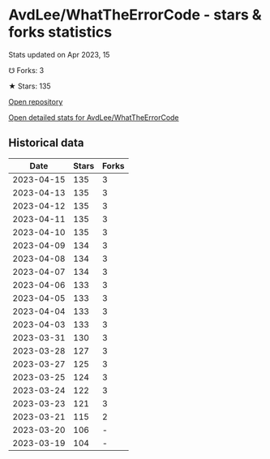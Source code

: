 # AvdLee/WhatTheErrorCode - stars & forks statistics

Stats updated on Apr 2023, 15

☋ Forks: 3

★ Stars: 135

[Open repository](https://github.com/AvdLee/WhatTheErrorCode)

[Open detailed stats for AvdLee/WhatTheErrorCode](https://reviewgithub.com/rep/AvdLee/WhatTheErrorCode)

## Historical data
| Date | Stars | Forks |
|------|-------|-------|
| 2023-04-15 | 135 | 3 | 
| 2023-04-13 | 135 | 3 | 
| 2023-04-12 | 135 | 3 | 
| 2023-04-11 | 135 | 3 | 
| 2023-04-10 | 135 | 3 | 
| 2023-04-09 | 134 | 3 | 
| 2023-04-08 | 134 | 3 | 
| 2023-04-07 | 134 | 3 | 
| 2023-04-06 | 133 | 3 | 
| 2023-04-05 | 133 | 3 | 
| 2023-04-04 | 133 | 3 | 
| 2023-04-03 | 133 | 3 | 
| 2023-03-31 | 130 | 3 | 
| 2023-03-28 | 127 | 3 | 
| 2023-03-27 | 125 | 3 | 
| 2023-03-25 | 124 | 3 | 
| 2023-03-24 | 122 | 3 | 
| 2023-03-23 | 121 | 3 | 
| 2023-03-21 | 115 | 2 | 
| 2023-03-20 | 106 | - | 
| 2023-03-19 | 104 | - | 

